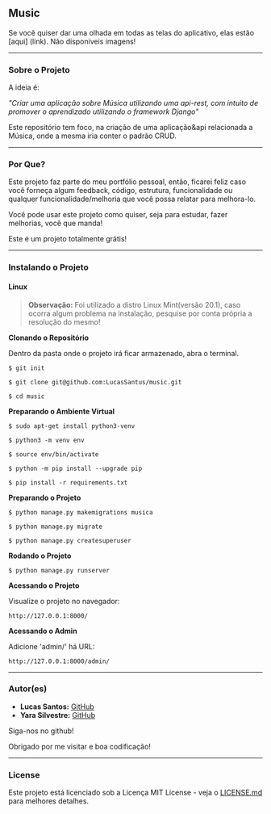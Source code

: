 ## Music

Se você quiser dar uma olhada em todas as telas do aplicativo, elas estão [aqui] (link). Não disponiveis imagens!

--------------------------------------------------------------------------------------

### Sobre o Projeto

A ideia é:

_"Criar uma aplicação sobre Música utilizando uma api-rest, com intuito de promover o aprendizado utilizando o framework Django"_

Este repositório tem foco, na criação de uma aplicação&api relacionada a Música, onde a mesma iria conter o padrão CRUD.

--------------------------------------------------------------------------------------

### Por Que?

Este projeto faz parte do meu portfólio pessoal, então, ficarei feliz caso você forneça algum feedback, código, estrutura, funcionalidade ou qualquer funcionalidade/melhoria que você possa relatar para melhora-lo.

Você pode usar este projeto como quiser, seja para estudar, fazer melhorias, você que manda!

Este é um projeto totalmente grátis!

--------------------------------------------------------------------------------------

### Instalando o Projeto

#### Linux

> **Observação:** Foi utilizado a distro Linux Mint(versão 20.1), caso ocorra algum problema na instalação, pesquise por conta própria a resolução do mesmo!

**Clonando o Repositório**

Dentro da pasta onde o projeto irá ficar armazenado, abra o terminal.

```
$ git init

$ git clone git@github.com:LucasSantus/music.git

$ cd music
```

**Preparando o Ambiente Virtual**

```
$ sudo apt-get install python3-venv

$ python3 -m venv env

$ source env/bin/activate

$ python -m pip install --upgrade pip

$ pip install -r requirements.txt
```

**Preparando o Projeto**

```
$ python manage.py makemigrations musica

$ python manage.py migrate

$ python manage.py createsuperuser
```

**Rodando o Projeto**

```
$ python manage.py runserver
```

**Acessando o Projeto**

Visualize o projeto no navegador:
```
http://127.0.0.1:8000/
```

**Acessando o Admin**

Adicione 'admin/' há URL:
```
http://127.0.0.1:8000/admin/
```
--------------------------------------------------------------------------------------

### Autor(es)
 
- **Lucas Santos:** [GitHub](https://github.com/LucasSantus)
- **Yara Silvestre:** [GitHub](https://github.com/YaraSilvst)
 
Siga-nos no github!

Obrigado por me visitar e boa codificação!

--------------------------------------------------------------------------------------

### License

Este projeto está licenciado sob a Licença MIT License - veja o [LICENSE.md](https://github.com/LucasSantus/music/blob/master/LICENSE) para melhores detalhes.
